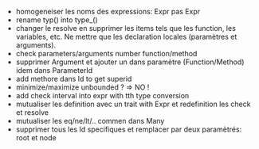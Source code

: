 - homogeneiser les noms des expressions: Expr pas Expr
- rename typ() into type_()
- changer le resolve en supprimer les items tels que les function, les variables, etc. Ne mettre que les declaration locales (paramètres et arguments).
- check parameters/arguments number function/method
- supprimer Argument et ajouter un <T> dans paramètre (Function/Method) idem dans ParameterId
- add methore dans Id to get superid
- minimize/maximize unbounded ? => NO !
- add check interval into expr with tth type conversion
- mutualiser les definition avec un trait with Expr et redefinition les check et resolve
- mutualiser les eq/ne/lt/.. commen dans Many
- supprimer tous les Id specifiques et remplacer par deux paramètrés: root et node